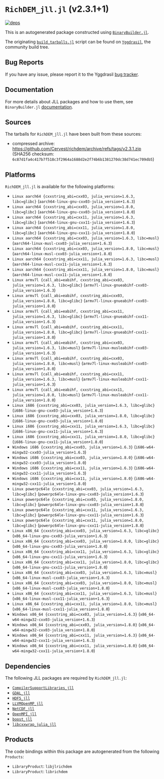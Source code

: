 # `RichDEM_jll.jl` (v2.3.1+1)

[![deps](https://juliahub.com/docs/RichDEM_jll/deps.svg)](https://juliahub.com/ui/Packages/RichDEM_jll/9608w?page=2)

This is an autogenerated package constructed using [`BinaryBuilder.jl`](https://github.com/JuliaPackaging/BinaryBuilder.jl).

The originating [`build_tarballs.jl`](https://github.com/JuliaPackaging/Yggdrasil/blob/715e38d1d20ff7a6c547271d2ad6894ff3d296f0/R/RichDEM/build_tarballs.jl) script can be found on [`Yggdrasil`](https://github.com/JuliaPackaging/Yggdrasil/), the community build tree.

## Bug Reports

If you have any issue, please report it to the Yggdrasil [bug tracker](https://github.com/JuliaPackaging/Yggdrasil/issues).

## Documentation

For more details about JLL packages and how to use them, see `BinaryBuilder.jl` [documentation](https://docs.binarybuilder.org/stable/jll/).

## Sources

The tarballs for `RichDEM_jll.jl` have been built from these sources:

* compressed archive: https://github.com/Cervest/richdem/archive/refs/tags/v2.3.1.zip (SHA256 checksum: `6c87d1fa4c417b7f518c3f2964a1688d2e2f74b6b1381270dc38d741ec709db5`)

## Platforms

`RichDEM_jll.jl` is available for the following platforms:

* `Linux aarch64 {cxxstring_abi=cxx03, julia_version=1.6.3, libc=glibc}` (`aarch64-linux-gnu-cxx03-julia_version+1.6.3`)
* `Linux aarch64 {cxxstring_abi=cxx03, julia_version=1.8.0, libc=glibc}` (`aarch64-linux-gnu-cxx03-julia_version+1.8.0`)
* `Linux aarch64 {cxxstring_abi=cxx11, julia_version=1.6.3, libc=glibc}` (`aarch64-linux-gnu-cxx11-julia_version+1.6.3`)
* `Linux aarch64 {cxxstring_abi=cxx11, julia_version=1.8.0, libc=glibc}` (`aarch64-linux-gnu-cxx11-julia_version+1.8.0`)
* `Linux aarch64 {cxxstring_abi=cxx03, julia_version=1.6.3, libc=musl}` (`aarch64-linux-musl-cxx03-julia_version+1.6.3`)
* `Linux aarch64 {cxxstring_abi=cxx03, julia_version=1.8.0, libc=musl}` (`aarch64-linux-musl-cxx03-julia_version+1.8.0`)
* `Linux aarch64 {cxxstring_abi=cxx11, julia_version=1.6.3, libc=musl}` (`aarch64-linux-musl-cxx11-julia_version+1.6.3`)
* `Linux aarch64 {cxxstring_abi=cxx11, julia_version=1.8.0, libc=musl}` (`aarch64-linux-musl-cxx11-julia_version+1.8.0`)
* `Linux armv7l {call_abi=eabihf, cxxstring_abi=cxx03, julia_version=1.6.3, libc=glibc}` (`armv7l-linux-gnueabihf-cxx03-julia_version+1.6.3`)
* `Linux armv7l {call_abi=eabihf, cxxstring_abi=cxx03, julia_version=1.8.0, libc=glibc}` (`armv7l-linux-gnueabihf-cxx03-julia_version+1.8.0`)
* `Linux armv7l {call_abi=eabihf, cxxstring_abi=cxx11, julia_version=1.6.3, libc=glibc}` (`armv7l-linux-gnueabihf-cxx11-julia_version+1.6.3`)
* `Linux armv7l {call_abi=eabihf, cxxstring_abi=cxx11, julia_version=1.8.0, libc=glibc}` (`armv7l-linux-gnueabihf-cxx11-julia_version+1.8.0`)
* `Linux armv7l {call_abi=eabihf, cxxstring_abi=cxx03, julia_version=1.6.3, libc=musl}` (`armv7l-linux-musleabihf-cxx03-julia_version+1.6.3`)
* `Linux armv7l {call_abi=eabihf, cxxstring_abi=cxx03, julia_version=1.8.0, libc=musl}` (`armv7l-linux-musleabihf-cxx03-julia_version+1.8.0`)
* `Linux armv7l {call_abi=eabihf, cxxstring_abi=cxx11, julia_version=1.6.3, libc=musl}` (`armv7l-linux-musleabihf-cxx11-julia_version+1.6.3`)
* `Linux armv7l {call_abi=eabihf, cxxstring_abi=cxx11, julia_version=1.8.0, libc=musl}` (`armv7l-linux-musleabihf-cxx11-julia_version+1.8.0`)
* `Linux i686 {cxxstring_abi=cxx03, julia_version=1.6.3, libc=glibc}` (`i686-linux-gnu-cxx03-julia_version+1.6.3`)
* `Linux i686 {cxxstring_abi=cxx03, julia_version=1.8.0, libc=glibc}` (`i686-linux-gnu-cxx03-julia_version+1.8.0`)
* `Linux i686 {cxxstring_abi=cxx11, julia_version=1.6.3, libc=glibc}` (`i686-linux-gnu-cxx11-julia_version+1.6.3`)
* `Linux i686 {cxxstring_abi=cxx11, julia_version=1.8.0, libc=glibc}` (`i686-linux-gnu-cxx11-julia_version+1.8.0`)
* `Windows i686 {cxxstring_abi=cxx03, julia_version=1.6.3}` (`i686-w64-mingw32-cxx03-julia_version+1.6.3`)
* `Windows i686 {cxxstring_abi=cxx03, julia_version=1.8.0}` (`i686-w64-mingw32-cxx03-julia_version+1.8.0`)
* `Windows i686 {cxxstring_abi=cxx11, julia_version=1.6.3}` (`i686-w64-mingw32-cxx11-julia_version+1.6.3`)
* `Windows i686 {cxxstring_abi=cxx11, julia_version=1.8.0}` (`i686-w64-mingw32-cxx11-julia_version+1.8.0`)
* `Linux powerpc64le {cxxstring_abi=cxx03, julia_version=1.6.3, libc=glibc}` (`powerpc64le-linux-gnu-cxx03-julia_version+1.6.3`)
* `Linux powerpc64le {cxxstring_abi=cxx03, julia_version=1.8.0, libc=glibc}` (`powerpc64le-linux-gnu-cxx03-julia_version+1.8.0`)
* `Linux powerpc64le {cxxstring_abi=cxx11, julia_version=1.6.3, libc=glibc}` (`powerpc64le-linux-gnu-cxx11-julia_version+1.6.3`)
* `Linux powerpc64le {cxxstring_abi=cxx11, julia_version=1.8.0, libc=glibc}` (`powerpc64le-linux-gnu-cxx11-julia_version+1.8.0`)
* `Linux x86_64 {cxxstring_abi=cxx03, julia_version=1.6.3, libc=glibc}` (`x86_64-linux-gnu-cxx03-julia_version+1.6.3`)
* `Linux x86_64 {cxxstring_abi=cxx03, julia_version=1.8.0, libc=glibc}` (`x86_64-linux-gnu-cxx03-julia_version+1.8.0`)
* `Linux x86_64 {cxxstring_abi=cxx11, julia_version=1.6.3, libc=glibc}` (`x86_64-linux-gnu-cxx11-julia_version+1.6.3`)
* `Linux x86_64 {cxxstring_abi=cxx11, julia_version=1.8.0, libc=glibc}` (`x86_64-linux-gnu-cxx11-julia_version+1.8.0`)
* `Linux x86_64 {cxxstring_abi=cxx03, julia_version=1.6.3, libc=musl}` (`x86_64-linux-musl-cxx03-julia_version+1.6.3`)
* `Linux x86_64 {cxxstring_abi=cxx03, julia_version=1.8.0, libc=musl}` (`x86_64-linux-musl-cxx03-julia_version+1.8.0`)
* `Linux x86_64 {cxxstring_abi=cxx11, julia_version=1.6.3, libc=musl}` (`x86_64-linux-musl-cxx11-julia_version+1.6.3`)
* `Linux x86_64 {cxxstring_abi=cxx11, julia_version=1.8.0, libc=musl}` (`x86_64-linux-musl-cxx11-julia_version+1.8.0`)
* `Windows x86_64 {cxxstring_abi=cxx03, julia_version=1.6.3}` (`x86_64-w64-mingw32-cxx03-julia_version+1.6.3`)
* `Windows x86_64 {cxxstring_abi=cxx03, julia_version=1.8.0}` (`x86_64-w64-mingw32-cxx03-julia_version+1.8.0`)
* `Windows x86_64 {cxxstring_abi=cxx11, julia_version=1.6.3}` (`x86_64-w64-mingw32-cxx11-julia_version+1.6.3`)
* `Windows x86_64 {cxxstring_abi=cxx11, julia_version=1.8.0}` (`x86_64-w64-mingw32-cxx11-julia_version+1.8.0`)

## Dependencies

The following JLL packages are required by `RichDEM_jll.jl`:

* [`CompilerSupportLibraries_jll`](https://github.com/JuliaBinaryWrappers/CompilerSupportLibraries_jll.jl)
* [`GDAL_jll`](https://github.com/JuliaBinaryWrappers/GDAL_jll.jl)
* [`HDF5_jll`](https://github.com/JuliaBinaryWrappers/HDF5_jll.jl)
* [`LLVMOpenMP_jll`](https://github.com/JuliaBinaryWrappers/LLVMOpenMP_jll.jl)
* [`NetCDF_jll`](https://github.com/JuliaBinaryWrappers/NetCDF_jll.jl)
* [`OpenMPI_jll`](https://github.com/JuliaBinaryWrappers/OpenMPI_jll.jl)
* [`boost_jll`](https://github.com/JuliaBinaryWrappers/boost_jll.jl)
* [`libcxxwrap_julia_jll`](https://github.com/JuliaBinaryWrappers/libcxxwrap_julia_jll.jl)

## Products

The code bindings within this package are autogenerated from the following `Products`:

* `LibraryProduct`: `libjlrichdem`
* `LibraryProduct`: `librichdem`
